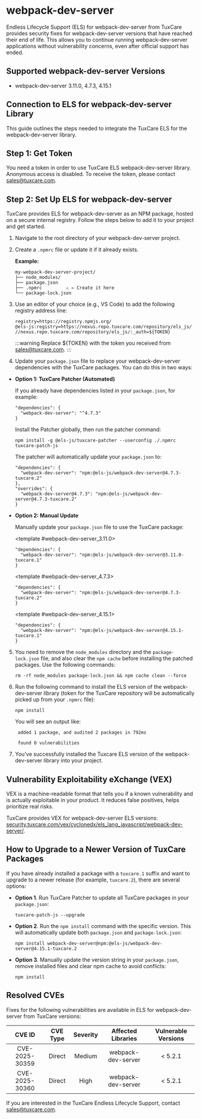 # webpack-dev-server

Endless Lifecycle Support (ELS) for webpack-dev-server from TuxCare provides security fixes for webpack-dev-server versions that have reached their end of life. This allows you to continue running webpack-dev-server applications without vulnerability concerns, even after official support has ended.

## Supported webpack-dev-server Versions

* webpack-dev-server 3.11.0, 4.7.3, 4.15.1

## Connection to ELS for webpack-dev-server Library

This guide outlines the steps needed to integrate the TuxCare ELS for the webpack-dev-server library.

## Step 1: Get Token

You need a token in order to use TuxCare ELS webpack-dev-server library. Anonymous access is disabled. To receive the token, please contact [sales@tuxcare.com](mailto:sales@tuxcare.com).

## Step 2: Set Up ELS for webpack-dev-server

TuxCare provides ELS for webpack-dev-server as an NPM package, hosted on a secure internal registry. Follow the steps below to add it to your project and get started.

1. Navigate to the root directory of your webpack-dev-server project.
2. Create a `.npmrc` file or update it if it already exists.

   **Example:**

   ```text
   my-webpack-dev-server-project/
   ├── node_modules/
   ├── package.json
   ├── .npmrc         ⚠️ ← Create it here
   └── package-lock.json
   ```

3. Use an editor of your choice (e.g., VS Code) to add the following registry address line:

   <CodeWithCopy>

   ```text
   registry=https://registry.npmjs.org/
   @els-js:registry=https://nexus.repo.tuxcare.com/repository/els_js/
   //nexus.repo.tuxcare.com/repository/els_js/:_auth=${TOKEN}
   ```

   </CodeWithCopy>

   :::warning
   Replace ${TOKEN} with the token you received from [sales@tuxcare.com](mailto:sales@tuxcare.com).
   :::

4. Update your `package.json` file to replace your webpack-dev-server dependencies with the TuxCare packages. You can do this in two ways:

  * **Option 1: TuxCare Patcher (Automated)**

    If you already have dependencies listed in your `package.json`, for example:

    ```text
    "dependencies": {
      "webpack-dev-server": "^4.7.3"
    }
    ```

    Install the Patcher globally, then run the patcher command:

    <CodeWithCopy>

    ```text
    npm install -g @els-js/tuxcare-patcher --userconfig ./.npmrc
    tuxcare-patch-js
    ```

    </CodeWithCopy>

    The patcher will automatically update your `package.json` to:

    ```text
    "dependencies": {
      "webpack-dev-server": "npm:@els-js/webpack-dev-server@4.7.3-tuxcare.2"
    },
    "overrides": {
      "webpack-dev-server@4.7.3": "npm:@els-js/webpack-dev-server@4.7.3-tuxcare.2"
    }
    ```
    
  * **Option 2: Manual Update**

     Manually update your `package.json` file to use the TuxCare package:

    <TableTabs label="Choose webpack-dev-server version: " >

     <template #webpack-dev-server_3.11.0>

     <CodeWithCopy>

     ```text
     "dependencies": {
       "webpack-dev-server": "npm:@els-js/webpack-dev-server@3.11.0-tuxcare.1"
     }
     ```

     </CodeWithCopy>

     </template>

     <template #webpack-dev-server_4.7.3>

     <CodeWithCopy>

     ```text
     "dependencies": {
       "webpack-dev-server": "npm:@els-js/webpack-dev-server@4.7.3-tuxcare.2"
     }
     ```

     </CodeWithCopy>

     </template>

     <template #webpack-dev-server_4.15.1>

     <CodeWithCopy>

     ```text
     "dependencies": {
       "webpack-dev-server": "npm:@els-js/webpack-dev-server@4.15.1-tuxcare.1"
     }
     ```

     </CodeWithCopy>

     </template>

    </TableTabs>

5. You need to remove the `node_modules` directory and the `package-lock.json` file, and also clear the `npm cache` before installing the patched packages. Use the following commands:
   
   <CodeWithCopy>

   ```text
   rm -rf node_modules package-lock.json && npm cache clean --force
   ```

   </CodeWithCopy>

6. Run the following command to install the ELS version of the webpack-dev-server library (token for the TuxCare repository will be automatically picked up from your `.npmrc` file):

   <CodeWithCopy>

   ```text
   npm install
   ```

   </CodeWithCopy>

   You will see an output like:

   ```text
    added 1 package, and audited 2 packages in 792ms
    
    found 0 vulnerabilities
   ```

7. You've successfully installed the Tuxcare ELS version of the webpack-dev-server library into your project.

## Vulnerability Exploitability eXchange (VEX) 

VEX is a machine-readable format that tells you if a known vulnerability and is actually exploitable in your product. It reduces false positives, helps prioritize real risks.

TuxCare provides VEX for webpack-dev-server ELS versions: [security.tuxcare.com/vex/cyclonedx/els_lang_javascript/webpack-dev-server/](https://security.tuxcare.com/vex/cyclonedx/els_lang_javascript/webpack-dev-server/).

## How to Upgrade to a Newer Version of TuxCare Packages

If you have already installed a package with a `tuxcare.1` suffix and want to upgrade to a newer release (for example, `tuxcare.2`), there are several options:

* **Option 1**. Run TuxCare Patcher to update all TuxCare packages in your `package.json`:

  <CodeWithCopy>

  ```text
  tuxcare-patch-js --upgrade
  ```

  </CodeWithCopy>

* **Option 2**. Run the `npm install` command with the specific version. This will automatically update both `package.json` and `package-lock.json`:

  <CodeWithCopy>

  ```text
  npm install webpack-dev-server@npm:@els-js/webpack-dev-server@4.15.1-tuxcare.2
  ```

  </CodeWithCopy>

* **Option 3**. Manually update the version string in your `package.json`, remove installed files and clear npm cache to avoid conflicts:

  <CodeWithCopy>

  ```text
  npm install
  ```

  </CodeWithCopy>

## Resolved CVEs

Fixes for the following vulnerabilities are available in ELS for webpack-dev-server from TuxCare versions:

| CVE ID         | CVE Type | Severity | Affected Libraries | Vulnerable Versions |
| :------------: | :------: |:--------:|:------------------:| :----------------: |
| CVE-2025-30359 | Direct   | Medium   | webpack-dev-server | < 5.2.1            |
| CVE-2025-30360 | Direct   | High     | webpack-dev-server | < 5.2.1            |

If you are interested in the TuxCare Endless Lifecycle Support, contact [sales@tuxcare.com](mailto:sales@tuxcare.com).
